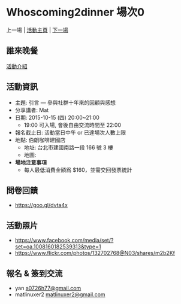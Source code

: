# Whoscoming2dinner 場次0

上一場 | [活動主頁](whoscoming2dinner) | [下一場](whoscoming2dinner-01)

## 誰來晚餐

[活動介紹](whoscoming2dinner)

## 活動資訊

- 主題: 引言 — 參與社群十年來的回顧與感想
- 分享講者: Mat
- 日期: 2015-10-15 (四) 20:00~21:00
  - 19:00 可入場, 會後自由交流時間至 22:00
- 報名截止日: 活動當日中午 or 已達場次人數上限
- 地點: 伯朗咖啡建國店
  - 地址: 台北市建國南路一段 166 號 3 樓
  - 地圖: [](./files/966921_4232825277845_1565096694_o.jpg)
- **場地注意事項**
  - 每人最低消費金額爲 $160，並需交回發票統計

## 問卷回饋

- <https://goo.gl/dvta4x>

## 活動照片


- <https://www.facebook.com/media/set/?set=oa.1008160182539313&type=1>
- <https://www.flickr.com/photos/132702768@N03/shares/m2b2Kf>

## 報名 & 簽到交流

- yan <a0726h77@gmail.com>
- matlinuxer2 <matlinuxer2@gmail.com>

